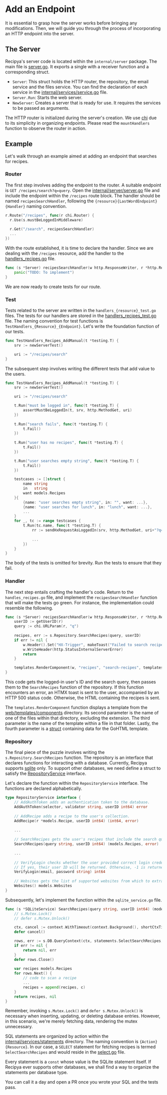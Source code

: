 # Add an Endpoint

It is essential to grasp how the server works before bringing any modifications. 
Then, we will guide you through the process of incorporating an HTTP endpoint into the server.

## The Server

Recipya's server code is located within the `internal/server` package. The main file 
is [server.go](https://github.com/reaper47/recipya/blob/main/internal/server/server.go). It exports a single with 
a receiver function and a corresponding struct.

- `Server`: This struct holds the HTTP router, the repository, the email service and the files service. You can 
  find the declaration of each service in the [internal/services/service.go](https://github.com/reaper47/recipya/blob/main/internal/services/service.go) 
  file.
- `Server.Run`: Starts the web server.
- `NewServer`: Creates a server that is ready for use. It requires the services to be passed as arguments.

The HTTP router is initialized during the server's creation. We use [chi](https://github.com/go-chi/chi) due to 
its simplicity in organizing endpoints. Please read the `mountHandlers` function to observe the router in action.

## Example

Let's walk through an example aimed at adding an endpoint that searches for recipes.

### Router

The first step involves adding the endpoint to the router. A suitable endpoint is `GET /recipes/search?q=query`. Open the 
[internal/server/server.go](https://github.com/reaper47/recipya/blob/main/internal/server/server.go) file and include the 
endpoint within the `/recipes` route block. The handler should be named `recipesSearchHandler`, following the
 `{resource}{LastWordEndpoint}{Handler}` naming convention.

```go
r.Route("/recipes", func(r chi.Router) {
  r.Use(s.mustBeLoggedInMiddleware)
  
  r.Get("/search", recipesSearchHandler)
  ...
})
```

With the route established, it is time to declare the handler. Since we are dealing with the `/recipes` resource,
add the handler to the [handlers_recipes.go](https://github.com/reaper47/recipya/blob/main/internal/server/handlers_recipes.go)
file. 

```go
func (s *Server) recipesSearchHandler(w http.ResponseWriter, r *http.Request) {
	panic("TODO: To implement")
}
```

We are now ready to create tests for our route.

### Test

Tests related to the server are written in the `handlers_{resource}_test.go` files. The tests for our handlers are 
stored in the [handlers_recipes_test.go](https://github.com/reaper47/recipya/blob/main/internal/server/handlers_recipes_test.go)
file. The naming convention for test functions is `TestHandlers_{Resource}_{Endpoint}`. Let's write the foundation
function of our tests.

```go
func TestHandlers_Recipes_AddManual(t *testing.T) {
    srv := newServerTest()

	uri := "/recipes/search"
}
```

The subsequent step involves writing the different tests that add value to the users.

```go
func TestHandlers_Recipes_AddManual(t *testing.T) {
    srv := newServerTest()

	uri := "/recipes/search"

    t.Run("must be logged in", func(t *testing.T) {
        assertMustBeLoggedIn(t, srv, http.MethodGet, uri)
    })
	
    t.Run("search fails", func(t *testing.T) {
        t.Fail()
    })
	
    t.Run("user has no recipes", func(t *testing.T) {
        t.Fail()
    })

    t.Run("user searches empty string", func(t *testing.T) {
		t.Fail()
    })

    testcases := []struct {
        name string
		in   string
		want models.Recipes
	}{
        {name: "user searches empty string", in: "", want: ...},
        {name: "user searches for lunch", in: "lunch", want: ...},
        ...
    }
    for _, tc := range testcases {
        t.Run(tc.name, func(t *testing.T) {
            rr := sendHxRequestAsLoggedIn(srv, http.MethodGet, uri+"?q="+tc.in, noHeader, nil)
			
            ...
        })
    }
}
```

The body of the tests is omitted for brevity. Run the tests to ensure that they fail.

### Handler

The next step entails crafting the handler's code. Return to the `handles_recipes.go` file, and implement
the `recipesSearchHandler` function that will make the tests go green. For instance, the implementation could resemble
the following. 

```go
func (s *Server) recipesSearchHandler(w http.ResponseWriter, r *http.Request) {
	userID := getUserID(r)
	query := chi.URLParam(r, "q")
	
	recipes, err := s.Repository.SearchRecipes(query, userID)
	if err != nil {
		w.Header().Set("HX-Trigger", makeToast("Failed to search recipes.", errorToast))
		w.WriteHeader(http.StatusInternalServerError)
		return
	}

    templates.RenderComponent(w, "recipes", "search-recipes", templates.Data{Recipes: recipes})
}
```

This code gets the logged-in user's ID and the search query, then passes them to the `SearchRecipes` function of the 
repository. If this function encounters an error, an HTMX toast is sent to the user, accompanied by an HTTP 500 
status code. Otherwise, the HTML containing the recipes is sent.

The `templates.RenderComponent` function displays a template from the [web/templates/components](https://github.com/reaper47/recipya/tree/main/web/templates/components)
directory. Its second parameter is the name of one of the files within that directory, excluding the extension. 
The third parameter is the name of the template within a file in that folder. Lastly, the fourth parameter is 
a [struct](https://github.com/reaper47/recipya/blob/main/internal/templates/data.go) containing data for the 
GoHTML template.

### Repository

The final piece of the puzzle involves writing the `s.Repository.SearchRecipes` function. The repository is an interface
that declares functions for interacting with a database. Currently, Recipya supports [sqlite](https://github.com/reaper47/recipya/blob/main/internal/services/sqlite_service.go)
only. To support other databases, we need define a struct to satisfy the [RepositoryService](https://github.com/reaper47/recipya/blob/main/internal/services/service.go)
interface.

Let's declare the function within the `RepositoryService` interface. The functions are declared alphabetically.

```go
type RepositoryService interface {
    // AddAuthToken adds an authentication token to the database.
    AddAuthToken(selector, validator string, userID int64) error
    
    // AddRecipe adds a recipe to the user's collection.
    AddRecipe(r *models.Recipe, userID int64) (int64, error)
    
    ...
	
	// SearchRecipes gets the user's recipes that include the search query.
	SearchRecipes(query string, userID int64) (models.Recipes, error)
	
	...
    
    // VerifyLogin checks whether the user provided correct login credentials.
    // If yes, their user ID will be returned. Otherwise, -1 is returned.
    VerifyLogin(email, password string) int64
    
    // Websites gets the list of supported websites from which to extract the recipe.
    Websites() models.Websites
}
```

Subsequently, let's implement the function within the `sqlite_service.go` file.

```go
func (s *SQLiteService) SearchRecipes(query string, userID int64) (models.Recipes, error) {
	// s.Mutex.Lock()
	// defer s.Mutex.Unlock()

	ctx, cancel := context.WithTimeout(context.Background(), shortCtxTimeout)
	defer cancel()

    rows, err := s.DB.QueryContext(ctx, statements.SelectSearchRecipes, query, userID)
    if err != nil {
        return nil, err
    }
    defer rows.Close()
    
	var recipes models.Recipes
    for rows.Next() {
        // code to scan a recipe
		...
        recipes = append(recipes, c)
    }
    return recipes, nil
}
```

Remember, invoking `s.Mutex.Lock()` and `defer s.Mutex.Unlock()` is necessary when inserting, updating, or deleting 
database entries. However, in this scenario, we're merely fetching data, rendering the mutex unnecessary.

SQL statements are organized by action within the [internal/services/statements](https://github.com/reaper47/recipya/tree/main/internal/services/statements)
directory. The naming convention is `{Action}{Resource}`. In our case, a `SELECT` statement for fetching recipes is termed
`SelectSearchRecipes` and would reside in the 
[select.go](https://github.com/reaper47/recipya/tree/main/internal/services/statements) file.

Every statement is a `const` whose value is the SQLite statement itself. If Recipya ever supports other databases, we
shall find a way to organize the statements per database type. 

You can call it a day and open a PR once you wrote your SQL and the tests pass.